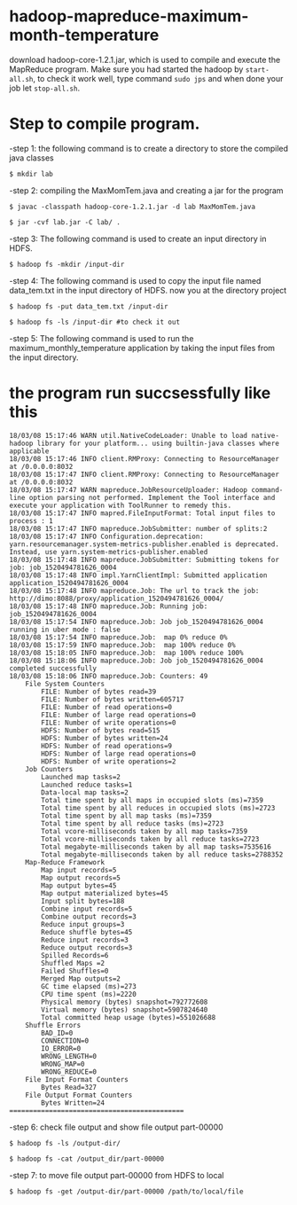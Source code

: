 # hadoop-mapreduce-maximum-month-temperature
download hadoop-core-1.2.1.jar, which is used to compile and execute the MapReduce program.
Make sure you had started the hadoop by `start-all.sh`, to check it work well, type command `sudo jps`
and when done your job let `stop-all.sh`.

# Step to compile program.

-step 1: the following command is to create a directory to store the compiled
java classes

```$ mkdir lab```

-step 2: compiling the MaxMomTem.java and creating a jar for the program

```$ javac -classpath hadoop-core-1.2.1.jar -d lab MaxMomTem.java```

```$ jar -cvf lab.jar -C lab/ .```

-step 3: The following command is used to create an input directory in HDFS.

```$ hadoop fs -mkdir /input-dir```

-step 4: The following command is used to copy the input file named data_tem.txt 
in the input directory of HDFS. now you at the directory project

```$ hadoop fs -put data_tem.txt /input-dir```

```$ hadoop fs -ls /input-dir #to check it out```

-step 5: The following command is used to run the maximum_monthly_temperature
application by taking the input files from the input directory.

the program run succsessfully like this
======================================
```
18/03/08 15:17:46 WARN util.NativeCodeLoader: Unable to load native-hadoop library for your platform... using builtin-java classes where applicable
18/03/08 15:17:46 INFO client.RMProxy: Connecting to ResourceManager at /0.0.0.0:8032
18/03/08 15:17:47 INFO client.RMProxy: Connecting to ResourceManager at /0.0.0.0:8032
18/03/08 15:17:47 WARN mapreduce.JobResourceUploader: Hadoop command-line option parsing not performed. Implement the Tool interface and execute your application with ToolRunner to remedy this.
18/03/08 15:17:47 INFO mapred.FileInputFormat: Total input files to process : 1
18/03/08 15:17:47 INFO mapreduce.JobSubmitter: number of splits:2
18/03/08 15:17:47 INFO Configuration.deprecation: yarn.resourcemanager.system-metrics-publisher.enabled is deprecated. Instead, use yarn.system-metrics-publisher.enabled
18/03/08 15:17:48 INFO mapreduce.JobSubmitter: Submitting tokens for job: job_1520494781626_0004
18/03/08 15:17:48 INFO impl.YarnClientImpl: Submitted application application_1520494781626_0004
18/03/08 15:17:48 INFO mapreduce.Job: The url to track the job: http://dimo:8088/proxy/application_1520494781626_0004/
18/03/08 15:17:48 INFO mapreduce.Job: Running job: job_1520494781626_0004
18/03/08 15:17:54 INFO mapreduce.Job: Job job_1520494781626_0004 running in uber mode : false
18/03/08 15:17:54 INFO mapreduce.Job:  map 0% reduce 0%
18/03/08 15:17:59 INFO mapreduce.Job:  map 100% reduce 0%
18/03/08 15:18:05 INFO mapreduce.Job:  map 100% reduce 100%
18/03/08 15:18:06 INFO mapreduce.Job: Job job_1520494781626_0004 completed successfully
18/03/08 15:18:06 INFO mapreduce.Job: Counters: 49
	File System Counters
		FILE: Number of bytes read=39
		FILE: Number of bytes written=605717
		FILE: Number of read operations=0
		FILE: Number of large read operations=0
		FILE: Number of write operations=0
		HDFS: Number of bytes read=515
		HDFS: Number of bytes written=24
		HDFS: Number of read operations=9
		HDFS: Number of large read operations=0
		HDFS: Number of write operations=2
	Job Counters 
		Launched map tasks=2
		Launched reduce tasks=1
		Data-local map tasks=2
		Total time spent by all maps in occupied slots (ms)=7359
		Total time spent by all reduces in occupied slots (ms)=2723
		Total time spent by all map tasks (ms)=7359
		Total time spent by all reduce tasks (ms)=2723
		Total vcore-milliseconds taken by all map tasks=7359
		Total vcore-milliseconds taken by all reduce tasks=2723
		Total megabyte-milliseconds taken by all map tasks=7535616
		Total megabyte-milliseconds taken by all reduce tasks=2788352
	Map-Reduce Framework
		Map input records=5
		Map output records=5
		Map output bytes=45
		Map output materialized bytes=45
		Input split bytes=188
		Combine input records=5
		Combine output records=3
		Reduce input groups=3
		Reduce shuffle bytes=45
		Reduce input records=3
		Reduce output records=3
		Spilled Records=6
		Shuffled Maps =2
		Failed Shuffles=0
		Merged Map outputs=2
		GC time elapsed (ms)=273
		CPU time spent (ms)=2220
		Physical memory (bytes) snapshot=792772608
		Virtual memory (bytes) snapshot=5907824640
		Total committed heap usage (bytes)=551026688
	Shuffle Errors
		BAD_ID=0
		CONNECTION=0
		IO_ERROR=0
		WRONG_LENGTH=0
		WRONG_MAP=0
		WRONG_REDUCE=0
	File Input Format Counters 
		Bytes Read=327
	File Output Format Counters 
		Bytes Written=24
============================================
```
-step 6: check file output and show file output part-00000

```$ hadoop fs -ls /output-dir/```

```$ hadoop fs -cat /output_dir/part-00000```

-step 7: to move file output part-00000 from HDFS to local

```$ hadoop fs -get /output-dir/part-00000 /path/to/local/file```
 
